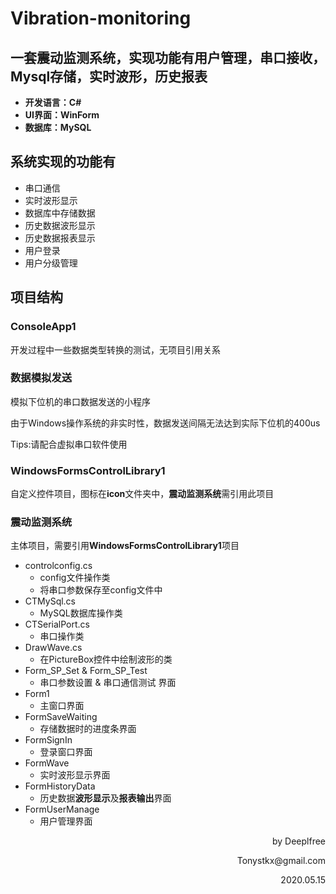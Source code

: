# Vibration-monitoring
## 一套震动监测系统，实现功能有用户管理，串口接收，Mysql存储，实时波形，历史报表


* **开发语言：C#**
* **UI界面：WinForm**
* **数据库：MySQL**

## 系统实现的功能有
* 串口通信
* 实时波形显示
* 数据库中存储数据
* 历史数据波形显示
* 历史数据报表显示
* 用户登录
* 用户分级管理

## 项目结构

### ConsoleApp1

开发过程中一些数据类型转换的测试，无项目引用关系

### 数据模拟发送

模拟下位机的串口数据发送的小程序

由于Windows操作系统的非实时性，数据发送间隔无法达到实际下位机的400us

Tips:请配合虚拟串口软件使用

### WindowsFormsControlLibrary1

自定义控件项目，图标在**icon**文件夹中，**震动监测系统**需引用此项目

### 震动监测系统

主体项目，需要引用**WindowsFormsControlLibrary1**项目

* controlconfig.cs
  * config文件操作类
  * 将串口参数保存至config文件中
* CTMySql.cs
  * MySQL数据库操作类
* CTSerialPort.cs
  * 串口操作类
* DrawWave.cs
  * 在PictureBox控件中绘制波形的类
* Form_SP_Set & Form_SP_Test
  * 串口参数设置 & 串口通信测试 界面
* Form1
  * 主窗口界面
* FormSaveWaiting
  * 存储数据时的进度条界面
* FormSignIn
  * 登录窗口界面
* FormWave
  * 实时波形显示界面
* FormHistoryData
  * 历史数据**波形显示**及**报表输出**界面
* FormUserManage
  * 用户管理界面



<p align = "right">
by Deeplfree
</p>

<p align = "right">
Tonystkx@gmail.com
</p>

<p align = "right">
2020.05.15
</p>
